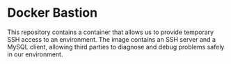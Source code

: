 # Docker Bastion

This repository contains a container that allows us to provide temporary SSH access to an environment.  The image contains an SSH server and a MySQL client, allowing third parties to diagnose and debug problems safely in our environment.
